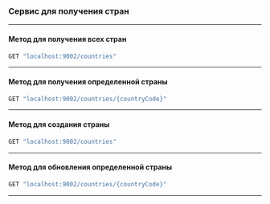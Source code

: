 ### Сервис для получения стран

---

#### Метод для получения всех стран
```sh
GET "localhost:9002/countries"
```

---

#### Метод для получения определенной страны
```sh
GET "localhost:9002/countries/{countryCode}"
```

---
#### Метод для создания страны
```sh
GET "localhost:9002/countries"
```

---

#### Метод для обновления определенной страны
```sh
GET "localhost:9002/countries/{countryCode}"
```

---
